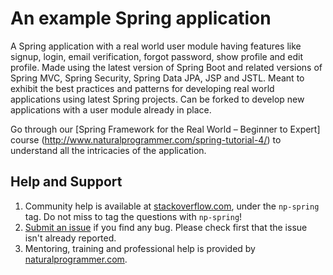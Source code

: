 # An example Spring application

A Spring application with a real world user module having features like signup, login, email verification, forgot password, show profile and edit profile. Made using the latest version of Spring Boot and related versions of Spring MVC, Spring Security, Spring Data JPA, JSP and JSTL. Meant to exhibit the best practices and patterns for developing real world applications using latest Spring projects. Can be forked to develop new applications with a user module already in place.

Go through our [Spring Framework for the Real World – Beginner to Expert] course (http://www.naturalprogrammer.com/spring-tutorial-4/) to understand all the intricacies of the application.

## Help and Support
1. Community help is available at [stackoverflow.com](http://stackoverflow.com/questions/tagged/spring-lemon), under the `np-spring` tag. Do not miss to tag the questions with `np-spring`!
1. [Submit an issue](https://github.com/naturalprogrammer/np-spring-tutorial/issues) if you find any bug. Please check first that the issue isn't already reported.
1. Mentoring, training and professional help is provided by [naturalprogrammer.com](http://www.naturalprogrammer.com/consulting/).

